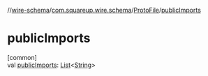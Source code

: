 //[wire-schema](../../../index.md)/[com.squareup.wire.schema](../index.md)/[ProtoFile](index.md)/[publicImports](public-imports.md)

# publicImports

[common]\
val [publicImports](public-imports.md): [List](https://kotlinlang.org/api/latest/jvm/stdlib/kotlin.collections/-list/index.html)&lt;[String](https://kotlinlang.org/api/latest/jvm/stdlib/kotlin/-string/index.html)&gt;
